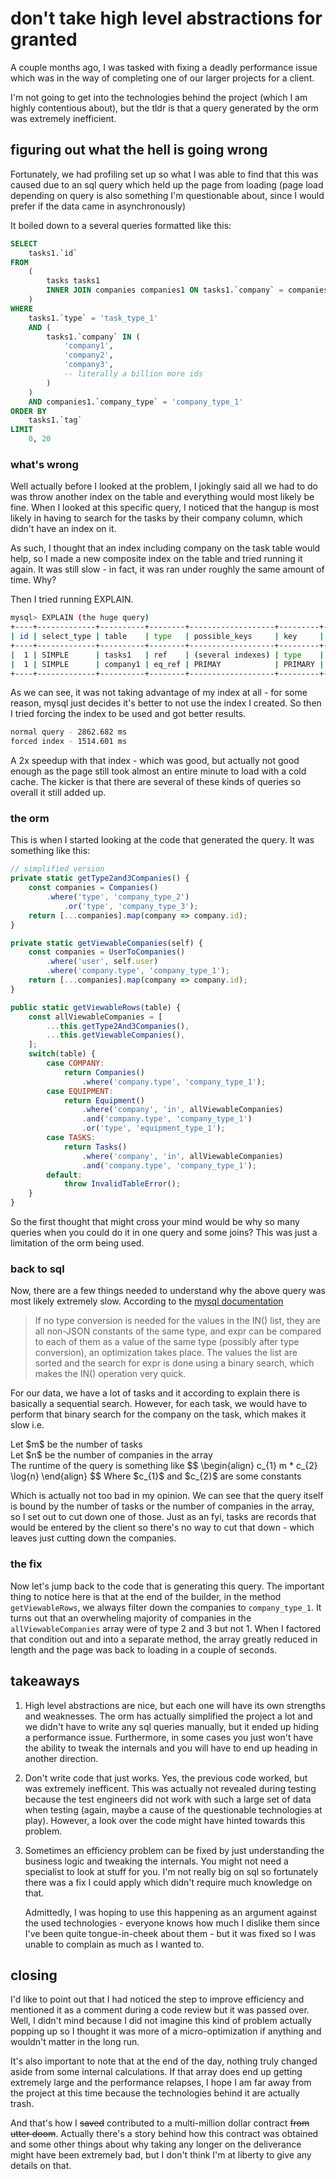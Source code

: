 # don't take high level abstractions for granted

A couple months ago, I was tasked with fixing a deadly performance issue which was
in the way of completing one of our larger projects for a client.

I'm not going to get into the technologies behind the project (which I am highly
contentious about), but the tldr is that a query generated by the orm was
extremely inefficient.

## figuring out what the hell is going wrong

Fortunately, we had profiling set up so what I was able to find that this was caused
due to an sql query which held up the page from loading (page load depending on query
is also something I'm questionable about, since I would prefer if the data came
in asynchronously)

It boiled down to a several queries formatted like this:

```sql
SELECT
    tasks1.`id`
FROM
    (
        tasks tasks1
        INNER JOIN companies companies1 ON tasks1.`company` = companies1.`id`
    )
WHERE
    tasks1.`type` = 'task_type_1'
    AND (
        tasks1.`company` IN (
            'company1',
            'company2',
            'company3',
            -- literally a billion more ids
        )
    )
    AND companies1.`company_type` = 'company_type_1'
ORDER BY
    tasks1.`tag`
LIMIT
    0, 20
```

### what's wrong

Well actually before I looked at the problem, I jokingly said all we had to do was
throw another index on the table and everything would most likely be fine. When I
looked at this specific query, I noticed that the hangup is most likely in having
to search for the tasks by their company column, which didn't have an index on it.

As such, I thought that an index including company on the task table would help,
so I made a new composite index on the table and tried running it again. It was
still slow - in fact, it was ran under roughly the same amount of time. Why?

Then I tried running EXPLAIN.

<!-- markdownlint-disable line-length -->
```sh
mysql> EXPLAIN (the huge query)
+----+-------------+----------+--------+-------------------+---------+---------+------------------------+------------+-------------------------------------------------------+
| id | select_type | table    | type   | possible_keys     | key     | key_len | ref                    | rows       | Extra                                                 |
+----+-------------+----------+--------+-------------------+---------+---------+------------------------+------------+-------------------------------------------------------+
|  1 | SIMPLE      | tasks1   | ref    | (several indexes) | type    | 243     | const                  | (>500,000) | Using index condition; Using where; Using filesort    |
|  1 | SIMPLE      | company1 | eq_ref | PRIMAY            | PRIMARY | 96      | service.tasks1.company | 1          | Using where                                           |
+----+-------------+----------+--------+-------------------+---------+---------+------------------------+------------+-------------------------------------------------------+
```
<!-- markdownlint-enable line-length -->

As we can see, it was not taking advantage of my index at all - for some reason,
mysql just decides it's better to not use the index I created. So then I tried
forcing the index to be used and got better results.

```sh
normal query - 2862.682 ms
forced index - 1514.601 ms
```

A 2x speedup with that index - which was good, but actually not good enough as the
page still took almost an entire minute to load with a cold cache. The kicker is
that there are several of these kinds of queries so overall it still added up.

### the orm

This is when I started looking at the code that generated the query. It was something
like this:

```js
// simplified version
private static getType2and3Companies() {
    const companies = Companies()
        .where('type', 'company_type_2')
            .or('type', 'company_type_3');
    return [...companies].map(company => company.id);
}

private static getViewableCompanies(self) {
    const companies = UserToCompanies()
        .where('user', self.user)
        .where('company.type', 'company_type_1');
    return [...companies].map(company => company.id);
}

public static getViewableRows(table) {
    const allViewableCompanies = [
        ...this.getType2And3Companies(),
        ...this.getViewableCompanies(),
    ];
    switch(table) {
        case COMPANY:
            return Companies()
                .where('company.type', 'company_type_1');
        case EQUIPMENT:
            return Equipment()
                .where('company', 'in', allViewableCompanies)
                .and('company.type', 'company_type_1')
                .or('type', 'equipment_type_1');
        case TASKS:
            return Tasks()
                .where('company', 'in', allViewableCompanies)
                .and('company.type', 'company_type_1');
        default:
            throw InvalidTableError();
    }
}
```

So the first thought that might cross your mind would be why so many queries when
you could do it in one query and some joins? This was just a limitation of the orm
being used.

### back to sql

Now, there are a few things needed to understand why the above query was most likely
extremely slow. According to the [mysql documentation](https://dev.mysql.com/doc/refman/8.0/en/comparison-operators.html#operator_in)

> If no type conversion is needed for the values in the IN() list, they are all non-JSON
> constants of the same type, and expr can be compared to each of them as a value
> of the same type (possibly after type conversion), an optimization takes place.
> The values the list are sorted and the search for expr is done using a binary
> search, which makes the IN() operation very quick.

For our data, we have a lot of tasks and it according to explain there is basically
a sequential search. However, for each task, we would have to perform that binary
search for the company on the task, which makes it slow i.e.

<p>
Let $m$ be the number of tasks <br />
Let $n$ be the number of companies in the array <br />
The runtime of the query is something like
$$
\begin{align}
c_{1} m * c_{2} \log{n}
\end{align}
$$
Where $c_{1}$ and $c_{2}$ are some constants
</p>

Which is actually not too bad in my opinion. We can see that the query itself is
bound by the number of tasks or the number of companies in the array, so I set out
to cut down one of those. Just as an fyi, tasks are records that would be entered
by the client so there's no way to cut that down - which leaves just cutting down
the companies.

### the fix

Now let's jump back to the code that is generating this query. The important thing
to notice here is that at the end of the builder, in the method `getViewableRows`,
we always filter down the companies to `company_type_1`. It turns out that an
overwheling majority of companies in the `allViewableCompanies` array were of type
2 and 3 but not 1. When I factored that condition out and into a separate method,
the array greatly reduced in length and the page was back to loading in a couple
of seconds.

## takeaways

1. High level abstractions are nice, but each one will have its own strengths and
   weaknesses. The orm has actually simplified the project a lot and we didn't have
   to write any sql queries manually, but it ended up hiding a performance issue.
   Furthermore, in some cases you just won't have the ability to tweak the internals
   and you will have to end up heading in another direction.

2. Don't write code that just works. Yes, the previous code worked, but was extremely
   inefficent. This was actually not revealed during testing because the test engineers
   did not work with such a large set of data when testing (again, maybe a cause
   of the questionable technologies at play). However, a look over the code might
   have hinted towards this problem.

3. Sometimes an efficiency problem can be fixed by just understanding the business
   logic and tweaking the internals. You might not need a specialist to look at stuff
   for you. I'm not really big on sql so fortunately there was a fix I could apply
   which didn't require much knowledge on that.

   Admittedly, I was hoping to use this happening as an argument against the used
   technologies - everyone knows how much I dislike them since I've been quite
   tongue-in-cheek about them - but it was fixed so I was unable to complain as much
   as I wanted to.

## closing

I'd like to point out that I had noticed the step to improve efficiency and mentioned
it as a comment during a code review but it was passed over. Well, I didn't mind
because I did not imagine this kind of problem actually popping up so I thought
it was more of a micro-optimization if anything and wouldn't matter in the long run.

It's also important to note that at the end of the day, nothing truly changed aside
from some internal calculations. If that array does end up getting extremely large
and the performance relapses, I hope I am far away from the project at this time
because the technologies behind it are actually trash.

And that's how I ~~saved~~ contributed to a multi-million dollar contract ~~from
utter doom~~. Actually there's a story behind how this contract was obtained and
some other things about why taking any longer on the deliverance might have been
extremely bad, but I don't think I'm at liberty to give any details on that.
